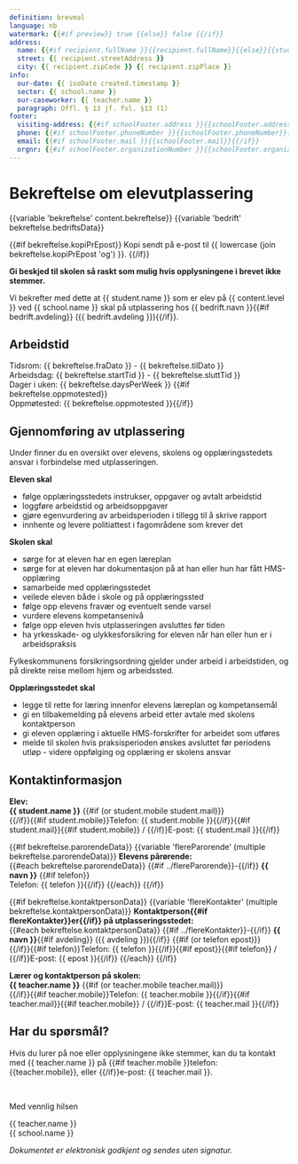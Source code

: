 ```yaml
---
definition: brevmal
language: nb
watermark: {{#if preview}} true {{else}} false {{/if}}
address:
  name: {{#if recipient.fullName }}{{recipient.fullName}}{{else}}{{student.name}}{{/if}}
  street: {{ recipient.streetAddress }}
  city: {{ recipient.zipCode }} {{ recipient.zipPlace }}
info:
  our-date: {{ isoDate created.timestamp }}
  sector: {{ school.name }}
  our-caseworker: {{ teacher.name }}
  paragraph: Offl. § 13 jf. fvl. §13 (1)
footer:
  visiting-address: {{#if schoolFooter.address }}{{schoolFooter.address}}{{/if}}
  phone: {{#if schoolFooter.phoneNumber }}{{schoolFooter.phoneNumber}}{{/if}}
  email: {{#if schoolFooter.mail }}{{schoolFooter.mail}}{{/if}}
  orgnr: {{#if schoolFooter.organizationNumber }}{{schoolFooter.organizationNumber}}{{/if}}
---
```


# Bekreftelse om elevutplassering

{{variable 'bekreftelse' content.bekreftelse}}
{{variable 'bedrift' bekreftelse.bedriftsData}}

{{#if bekreftelse.kopiPrEpost}}
Kopi sendt på e-post til {{ lowercase (join bekreftelse.kopiPrEpost 'og') }}.
{{/if}}

**Gi beskjed til skolen så raskt som mulig hvis opplysningene i brevet ikke stemmer.**

Vi bekrefter med dette at {{ student.name }} som er elev på {{ content.level }} ved {{ school.name }} skal på utplassering hos {{ bedrift.navn }}{{#if bedrift.avdeling}} ({{ bedrift.avdeling }}){{/if}}.

## Arbeidstid

Tidsrom: {{ bekreftelse.fraDato }} - {{ bekreftelse.tilDato }}<br />
Arbeidsdag: {{ bekreftelse.startTid }} - {{ bekreftelse.sluttTid }}<br />
Dager i uken: {{ bekreftelse.daysPerWeek }}
{{#if bekreftelse.oppmotested}}<br />Oppmøtested: {{ bekreftelse.oppmotested }}{{/if}}

## Gjennomføring av utplassering

Under finner du en oversikt over elevens, skolens og opplæringsstedets ansvar i forbindelse med utplasseringen.

**Eleven skal**

- følge opplæringsstedets instrukser, oppgaver og avtalt arbeidstid
- loggføre arbeidstid og arbeidsoppgaver
- gjøre egenvurdering av arbeidsperioden i tillegg til å skrive rapport
- innhente og levere politiattest i fagområdene som krever det

**Skolen skal**

- sørge for at eleven har en egen læreplan
- sørge for at eleven har dokumentasjon på at han eller hun har fått HMS-opplæring
- samarbeide med opplæringsstedet
- veilede eleven både i skole og på opplæringssted
- følge opp elevens fravær og eventuelt sende varsel
- vurdere elevens kompetansenivå
- følge opp eleven hvis utplasseringen avsluttes før tiden
- ha yrkesskade- og ulykkesforsikring for eleven når han eller hun er i arbeidspraksis

Fylkeskommunens forsikringsordning gjelder under arbeid i arbeidstiden, og på direkte reise mellom hjem og arbeidssted.

**Opplæringsstedet skal**

- legge til rette for læring innenfor elevens læreplan og kompetansemål
- gi en tilbakemelding på elevens arbeid etter avtale med skolens kontaktperson
- gi eleven opplæring i aktuelle HMS-forskrifter for arbeidet som utføres
- melde til skolen hvis praksisperioden ønskes avsluttet før periodens utløp - videre oppfølging og opplæring er skolens ansvar

## Kontaktinformasjon

**Elev:**<br /> 
**{{ student.name }}**
{{#if (or student.mobile student.mail)}}<br />{{/if}}{{#if student.mobile}}Telefon: {{ student.mobile }}{{/if}}{{#if student.mail}}{{#if student.mobile}} / {{/if}}E-post: {{ student.mail }}{{/if}}

{{#if bekreftelse.parorendeData}}
{{variable 'flereParorende' (multiple bekreftelse.parorendeData)}}
**Elevens pårørende:**<br />
{{#each bekreftelse.parorendeData}}
  {{#if ../flereParorende}}-{{/if}} **{{ navn }}**
  {{#if telefon}}<br />Telefon: {{ telefon }}{{/if}}
{{/each}}
{{/if}}

{{#if bekreftelse.kontaktpersonData}}
{{variable 'flereKontakter' (multiple bekreftelse.kontaktpersonData)}}
**Kontaktperson{{#if flereKontakter}}er{{/if}} på utplasseringsstedet:**<br />
{{#each bekreftelse.kontaktpersonData}}
  {{#if ../flereKontakter}}-{{/if}} **{{ navn }}**{{#if avdeling}} ({{ avdeling }}){{/if}}
  {{#if (or telefon epost)}}<br />{{/if}}{{#if telefon}}Telefon: {{ telefon }}{{/if}}{{#if epost}}{{#if telefon}} / {{/if}}E-post: {{ epost }}{{/if}}
{{/each}}
{{/if}}

**Lærer og kontaktperson på skolen:**<br />
**{{ teacher.name }}**
{{#if (or teacher.mobile teacher.mail)}}<br />{{/if}}{{#if teacher.mobile}}Telefon: {{ teacher.mobile }}{{/if}}{{#if teacher.mail}}{{#if teacher.mobile}} / {{/if}}E-post: {{ teacher.mail }}{{/if}}

## Har du spørsmål?

Hvis du lurer på noe eller opplysningene ikke stemmer, kan du ta kontakt med {{ teacher.name }} på {{#if teacher.mobile }}telefon: {{teacher.mobile}}, eller {{/if}}e-post: {{ teacher.mail }}.

<br/>

Med vennlig hilsen

{{ teacher.name }}<br />
{{ school.name }}<br />

*Dokumentet er elektronisk godkjent og sendes uten signatur.*
